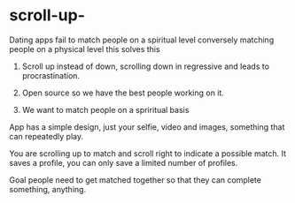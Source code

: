 # scroll-up-
Dating apps fail to match people on a spiritual level conversely matching people on a physical level this solves this

1. Scroll up instead of down, scrolling down in regressive and leads to procrastination.

2. Open source so we have the best people working on it.

3. We want to match people on a spriritual basis

App has a simple design, just your selfie, video and images, something that can repeatedly play.

You are scrolling up to match and scroll right to indicate a possible match. It saves a profile, you can only save a limited number of profiles.

Goal people need to get matched together so that they can complete something, anything.
